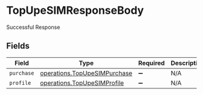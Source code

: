 # TopUpeSIMResponseBody

Successful Response


## Fields

| Field                                                                        | Type                                                                         | Required                                                                     | Description                                                                  |
| ---------------------------------------------------------------------------- | ---------------------------------------------------------------------------- | ---------------------------------------------------------------------------- | ---------------------------------------------------------------------------- |
| `purchase`                                                                   | [operations.TopUpeSIMPurchase](../../models/operations/topupesimpurchase.md) | :heavy_minus_sign:                                                           | N/A                                                                          |
| `profile`                                                                    | [operations.TopUpeSIMProfile](../../models/operations/topupesimprofile.md)   | :heavy_minus_sign:                                                           | N/A                                                                          |